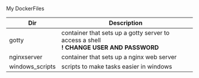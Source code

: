 My DockerFiles

| Dir | Description |
| --- | --- |
| gotty | container that sets up a gotty server to access a shell <br> **! CHANGE USER AND PASSWORD** |
| nginxserver | container that sets up a nginx web server |
| windows_scripts | scripts to make tasks easier in windows |